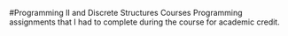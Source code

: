 #Programming II and Discrete Structures Courses
Programming assignments that I had to complete during the course for academic credit.

